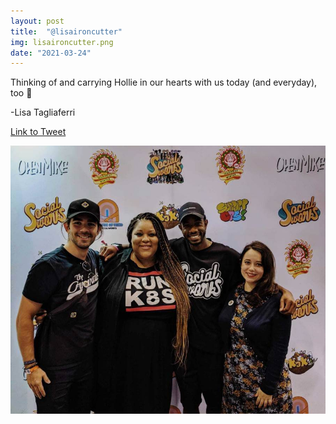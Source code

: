 ```yaml
---
layout: post
title:  "@lisaironcutter"
img: lisaironcutter.png
date: "2021-03-24"
---
```


Thinking of and carrying Hollie in our hearts with us today (and everyday), too 💙

-Lisa Tagliaferri

[Link to Tweet](https://twitter.com/lisaironcutter/status/1374807870236192769)

![Group photo with Hollie from the Spin Up](the-spin-up.jpg)

